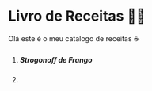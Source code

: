 # Livro de Receitas :man_cook:

Olá este é o meu catalogo de receitas :coffee:

1. ##### Strogonoff de Frango

2.  
